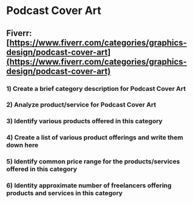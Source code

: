 # Podcast Cover Art
## Fiverr: [https://www.fiverr.com/categories/graphics-design/podcast-cover-art](https://www.fiverr.com/categories/graphics-design/podcast-cover-art)
### 1) Create a brief category description for Podcast Cover Art
### 2) Analyze product/service for Podcast Cover Art
### 3) Identify various products offered in this category
### 4) Create a list of various product offerings and write them down here
### 5) Identify common price range for the products/services offered in this category
### 6) Identity approximate number of freelancers offering products and services in this category
